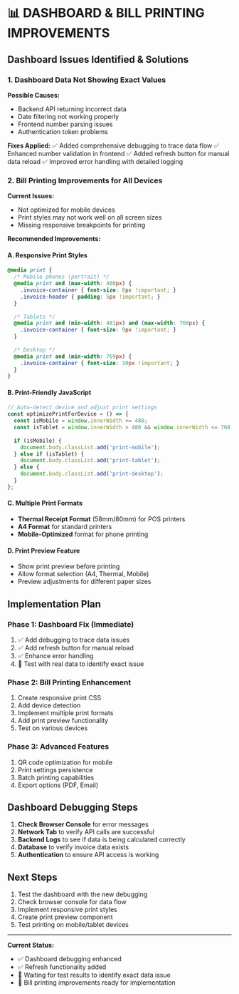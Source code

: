 # 📊 DASHBOARD & BILL PRINTING IMPROVEMENTS

## Dashboard Issues Identified & Solutions

### 1. **Dashboard Data Not Showing Exact Values**

**Possible Causes:**
- Backend API returning incorrect data
- Date filtering not working properly
- Frontend number parsing issues
- Authentication token problems

**Fixes Applied:**
✅ Added comprehensive debugging to trace data flow
✅ Enhanced number validation in frontend
✅ Added refresh button for manual data reload
✅ Improved error handling with detailed logging

### 2. **Bill Printing Improvements for All Devices**

**Current Issues:**
- Not optimized for mobile devices
- Print styles may not work well on all screen sizes
- Missing responsive breakpoints for printing

**Recommended Improvements:**

#### A. **Responsive Print Styles**
```css
@media print {
  /* Mobile phones (portrait) */
  @media print and (max-width: 480px) {
    .invoice-container { font-size: 8px !important; }
    .invoice-header { padding: 5px !important; }
  }
  
  /* Tablets */
  @media print and (min-width: 481px) and (max-width: 768px) {
    .invoice-container { font-size: 9px !important; }
  }
  
  /* Desktop */
  @media print and (min-width: 769px) {
    .invoice-container { font-size: 10px !important; }
  }
}
```

#### B. **Print-Friendly JavaScript**
```javascript
// Auto-detect device and adjust print settings
const optimizePrintForDevice = () => {
  const isMobile = window.innerWidth <= 480;
  const isTablet = window.innerWidth > 480 && window.innerWidth <= 768;
  
  if (isMobile) {
    document.body.classList.add('print-mobile');
  } else if (isTablet) {
    document.body.classList.add('print-tablet');
  } else {
    document.body.classList.add('print-desktop');
  }
};
```

#### C. **Multiple Print Formats**
- **Thermal Receipt Format** (58mm/80mm) for POS printers
- **A4 Format** for standard printers
- **Mobile-Optimized** format for phone printing

#### D. **Print Preview Feature**
- Show print preview before printing
- Allow format selection (A4, Thermal, Mobile)
- Preview adjustments for different paper sizes

## Implementation Plan

### Phase 1: Dashboard Fix (Immediate)
1. ✅ Add debugging to trace data issues
2. ✅ Add refresh button for manual reload
3. ✅ Enhance error handling
4. 🔄 Test with real data to identify exact issue

### Phase 2: Bill Printing Enhancement
1. Create responsive print CSS
2. Add device detection
3. Implement multiple print formats
4. Add print preview functionality
5. Test on various devices

### Phase 3: Advanced Features
1. QR code optimization for mobile
2. Print settings persistence
3. Batch printing capabilities
4. Export options (PDF, Email)

## Dashboard Debugging Steps

1. **Check Browser Console** for error messages
2. **Network Tab** to verify API calls are successful  
3. **Backend Logs** to see if data is being calculated correctly
4. **Database** to verify invoice data exists
5. **Authentication** to ensure API access is working

## Next Steps

1. Test the dashboard with the new debugging
2. Check browser console for data flow
3. Implement responsive print styles
4. Create print preview component
5. Test printing on mobile/tablet devices

---

**Current Status:** 
- ✅ Dashboard debugging enhanced
- ✅ Refresh functionality added  
- 🔄 Waiting for test results to identify exact data issue
- 🔄 Bill printing improvements ready for implementation

